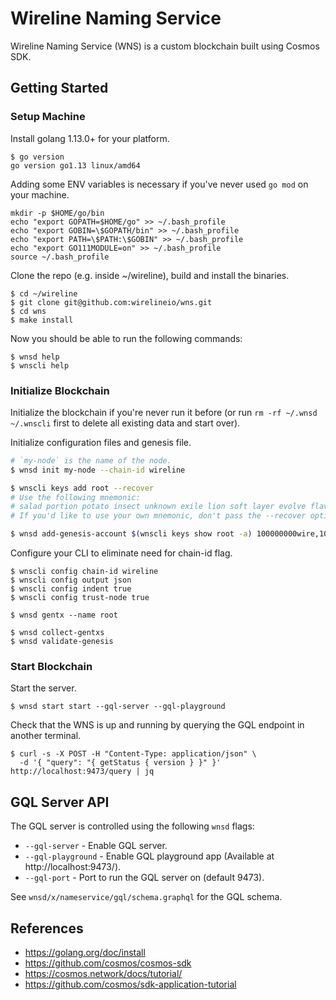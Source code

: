 # Wireline Naming Service

Wireline Naming Service (WNS) is a custom blockchain built using Cosmos SDK.

## Getting Started

### Setup Machine

Install golang 1.13.0+ for your platform.

```
$ go version
go version go1.13 linux/amd64
```

Adding some ENV variables is necessary if you've never used `go mod` on your machine.

```
mkdir -p $HOME/go/bin
echo "export GOPATH=$HOME/go" >> ~/.bash_profile
echo "export GOBIN=\$GOPATH/bin" >> ~/.bash_profile
echo "export PATH=\$PATH:\$GOBIN" >> ~/.bash_profile
echo "export GO111MODULE=on" >> ~/.bash_profile
source ~/.bash_profile
```

Clone the repo (e.g. inside ~/wireline), build and install the binaries.

```
$ cd ~/wireline
$ git clone git@github.com:wirelineio/wns.git
$ cd wns
$ make install
```

Now you should be able to run the following commands:

```
$ wnsd help
$ wnscli help
```

### Initialize Blockchain

Initialize the blockchain if you're never run it before (or run `rm -rf ~/.wnsd ~/.wnscli` first to delete all existing data and start over).

Initialize configuration files and genesis file.

```bash
# `my-node` is the name of the node.
$ wnsd init my-node --chain-id wireline

$ wnscli keys add root --recover
# Use the following mnemonic:
# salad portion potato insect unknown exile lion soft layer evolve flavor hollow emerge celery ankle sponsor easy effort flush furnace life maximum rotate apple
# If you'd like to use your own mnemonic, don't pass the --recover option.

$ wnsd add-genesis-account $(wnscli keys show root -a) 100000000wire,100000000stake
```

Configure your CLI to eliminate need for chain-id flag.

```
$ wnscli config chain-id wireline
$ wnscli config output json
$ wnscli config indent true
$ wnscli config trust-node true

$ wnsd gentx --name root

$ wnsd collect-gentxs
$ wnsd validate-genesis

```

### Start Blockchain

Start the server.

```
$ wnsd start start --gql-server --gql-playground
```

Check that the WNS is up and running by querying the GQL endpoint in another terminal.

```
$ curl -s -X POST -H "Content-Type: application/json" \
  -d '{ "query": "{ getStatus { version } }" }' http://localhost:9473/query | jq
```

## GQL Server API

The GQL server is controlled using the following `wnsd` flags:

* `--gql-server` - Enable GQL server.
* `--gql-playground` - Enable GQL playground app (Available at http://localhost:9473/).
* `--gql-port` - Port to run the GQL server on (default 9473).

See `wnsd/x/nameservice/gql/schema.graphql` for the GQL schema.

## References

* https://golang.org/doc/install
* https://github.com/cosmos/cosmos-sdk
* https://cosmos.network/docs/tutorial/
* https://github.com/cosmos/sdk-application-tutorial
